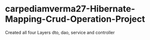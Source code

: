 # carpediamverma27-Hibernate-Mapping-Crud-Operation-Project
Created all four Layers dto, dao, service and controller 
